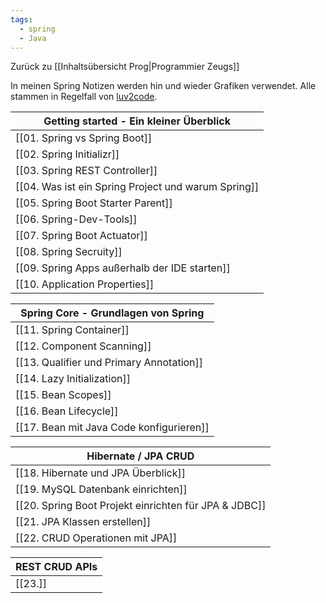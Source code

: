 ```yaml
---
tags:
  - spring
  - Java
---
```

Zurück zu [[Inhaltsübersicht Prog|Programmier Zeugs]]

In meinen Spring Notizen werden hin und wieder Grafiken verwendet. Alle stammen in Regelfall von [luv2code](https://luv2code.com/). 

|Getting started - Ein kleiner Überblick|
|---|
|[[01. Spring vs Spring Boot]]|
|[[02. Spring Initializr]]|
|[[03. Spring REST Controller]]|
|[[04. Was ist ein Spring Project und warum Spring]]|
|[[05. Spring Boot Starter Parent]]|
|[[06. Spring-Dev-Tools]]|
|[[07. Spring Boot Actuator]]|
|[[08. Spring Secruity]]|
|[[09. Spring Apps außerhalb der IDE starten]]|
|[[10. Application Properties]]|

| Spring Core - Grundlagen von Spring |
| ---- |
| [[11. Spring Container]] |
| [[12. Component Scanning]] |
| [[13. Qualifier und Primary Annotation]] |
| [[14. Lazy Initialization]] |
| [[15. Bean Scopes]] |
| [[16. Bean Lifecycle]] |
| [[17. Bean mit Java Code konfigurieren]] |

| Hibernate / JPA CRUD |
| ---- |
| [[18. Hibernate und JPA Überblick]] |
| [[19. MySQL Datenbank einrichten]] |
| [[20. Spring Boot Projekt einrichten für JPA & JDBC]] |
| [[21. JPA Klassen erstellen]] |
| [[22. CRUD Operationen mit JPA]] |

| REST CRUD APIs |
| ---- |
| [[23.]] |